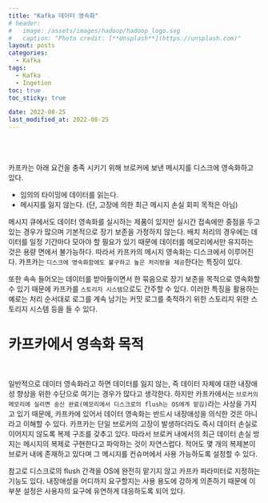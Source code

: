 ```yaml
---
title: "Kafka 데이터 영속화"
# header:
#   image: /assets/images/hadoop/hadoop_logo.svg
#   caption: "Photo credit: [**Unsplash**](https://unsplash.com)"
layout: posts
categories:
  - Kafka
tags:
  - Kafka
  - Ingetion
toc: true
toc_sticky: true

date: 2022-08-25
last_modified_at: 2022-08-25
---
```


<br><br>

카프카는 아래 요건을 충족 시키기 위해 브로커에 보낸 메시지를 디스크에 영속화하고 있다.

- 임의의 타이밍에 데이터를 읽는다.
- 메시지를 잃지 않는다. (단, 고장에 의한 최근 메시지 손실 회피 목적은 아님)

메시지 큐에서도 데이터 영속화를 실시하는 제품이 있지만 실시간 접속에만 중점을 두고 있는 경우가 많으며 기본적으로 장기 보존을 가정하지 않는다. 배치 처리의 경우에는 데이터를 일정 기간마다 모아야 할 필요가 있기 때문에 데이터를 메모리에서만 유지하는 것은 용량 면에서 불가능하다. 따라서 카프카의 메시지 영속화는 디스크에서 이루어진다. 카프카는 `디스크에 영속화함에도 불구하고 높은 처리량을 제공`한다는 특징이 있다.

또한 속속 들어오는 데이터를 받아들이면서 한 묶음으로 장기 보존을 목적으로 영속화할 수 있기 때문에 카프카를 `스토리지 시스템`으로도 간주할 수 있다. 이러한 특징을 활용하는 예로는 처리 순서대로 로그를 계속 남기는 커밋 로그를 축적하기 위한 스토리지 위한 스토리지 시스템 등을 들 수 있다.

# 카프카에서 영속화 목적

<br>

일반적으로 데이터 영속화라고 하면 데이터를 잃지 않는, 즉 데이터 자체에 대한 내장애성 향상을 위한 수단으로 여기는 경우가 많다고 생각한다. 하지만 카프카에서는 `브로커의 메모리에 실리면 송신 완료(메모리에서 디스크로의 flush는 OS에게 맡김)`라는 사상을 가지고 있기 때문에, 카프카에 있어서 데이터 영속화는 반드시 내장애성을 의식한 것은 아니라고 이해할 수 있다. 카프카는 단일 브로커의 고장이 발생하더라도 즉시 데이터 손실로 이어지지 않도록 복제 구조를 갖추고 있다. 따라서 브로커 내에서의 최근 데이터 손실 방지는 메시지의 복제로 구현한다고 파악하는 것이 자연스럽다. 적어도 몇 개의 복제본이 브로커 내에 존재하고 있다며 그 메시지를 컨슈머에서 사용 가능하도록 설정할 수 있다.

참고로 디스크로의 flush 간격을 OS에 완전히 맡기지 않고 카프카 파라미터로 지정하는 기능도 있다. 내장애성을 어디까지 요구할지는 사용 용도에 강하게 의존하기 때문에 이 부분 설정은 사용자의 요구에 유연하게 대응하도록 되어 있다.
